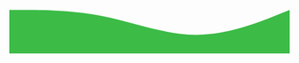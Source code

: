  <div class="wave">
        <svg xmlns="http://www.w3.org/2000/svg" viewBox="0 0 1440 320">
            <path fill="#0aaa17c9" fill-opacity="1" d="M0,96L80,96C160,96,320,96,480,128C640,160,800,224,960,224C1120,224,1280,160,1360,128L1440,96L1440,320L1360,320C1280,320,1120,320,960,320C800,320,640,320,480,320C320,320,160,320,80,320L0,320Z"></path>
          </svg>
</div>